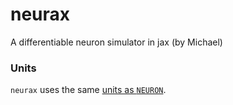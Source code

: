 # neurax
A differentiable neuron simulator in jax (by Michael)

### Units

`neurax` uses the same [units as `NEURON`](https://www.neuron.yale.edu/neuron/static/docs/units/unitchart.html).

